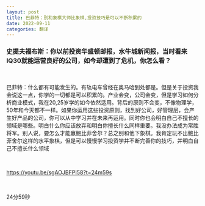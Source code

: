 ```yaml
---
layout: post
title: 巴菲特：别和象棋大师比象棋,投资技巧是可以不断积累的
date: 2022-09-11
categories: 翻译
---
```


### 史提夫福布斯：你以前投资华盛顿邮报，水牛城新闻报，当时看来IQ30就能运营良好的公司，如今却遭到了危机，你怎么看？

<br>

巴菲特：什么都有可能发生的。有轨电车曾经在奥马哈到处都是。但是关于投资我会说这一点，你学的一切都是可以积累的。产业会变，公司会变，但是学习如何分析商业模式，我在20,25岁学的如今依然适用。背后的原则不会变，不像物理学，50年和今天都不一样。如果你运用这些投资原则，找到好公司，好管理层，会产生好产品的公司，你可以从中学习并在未来再运用。同时你也会明白自己不擅长的领域是哪些。明白什么你应该放弃和明白你擅长什么同样重要。我没办法成为常胜将军。别人说，要怎么才能赢鲍比菲舍尔？总之别和他下象棋。我肯定玩不出鲍比菲舍尔这样的水平象棋，但是可以慢慢学习投资学并不断完善你的技巧，并明白自己不擅长什么领域

<br>

https://youtu.be/sgAOJBFPI58?t=24m59s

<br>

24分59秒
